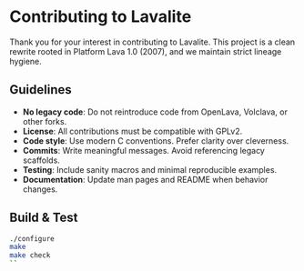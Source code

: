 # Contributing to Lavalite

Thank you for your interest in contributing to Lavalite. This project is a clean rewrite rooted in Platform Lava 1.0 (2007), and we maintain strict lineage hygiene.

## Guidelines

- **No legacy code**: Do not reintroduce code from OpenLava, Volclava, or other forks.
- **License**: All contributions must be compatible with GPLv2.
- **Code style**: Use modern C conventions. Prefer clarity over cleverness.
- **Commits**: Write meaningful messages. Avoid referencing legacy scaffolds.
- **Testing**: Include sanity macros and minimal reproducible examples.
- **Documentation**: Update man pages and README when behavior changes.

## Build & Test

```bash
./configure
make
make check
``
